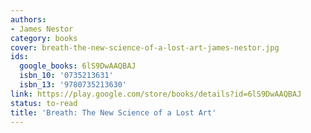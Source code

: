 ```yaml
---
authors:
- James Nestor
category: books
cover: breath-the-new-science-of-a-lost-art-james-nestor.jpg
ids:
  google_books: 6lS9DwAAQBAJ
  isbn_10: '0735213631'
  isbn_13: '9780735213630'
link: https://play.google.com/store/books/details?id=6lS9DwAAQBAJ
status: to-read
title: 'Breath: The New Science of a Lost Art'
---
```

